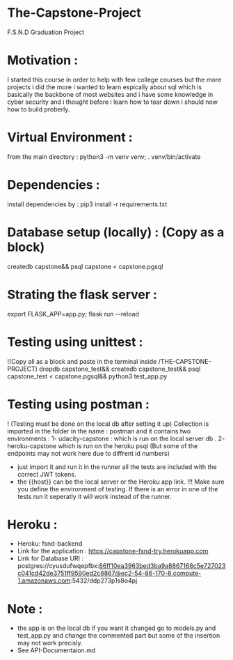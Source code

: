 # The-Capstone-Project
F.S.N.D Graduation Project

# Motivation : 
I started this course in order to help with few college courses but the more projects i did the more i wanted to learn espically about sql which is basically the backbone of most websites and i have some knowledge in cyber security and i thought before i learn how to tear down i should now how to build proberly. 


# Virtual Environment : 
from the main directory : 
python3 -m venv venv;
. venv/bin/activate


# Dependencies :
install dependencies by : 
pip3 install -r requirements.txt



# Database setup (locally) : (Copy as a block)
createdb capstone&&
psql capstone < capstone.pgsql



# Strating the flask server : 
export FLASK_APP=app.py;
flask run --reload



# Testing using unittest :
!(Copy all as a block and paste in the terminal inside /THE-CAPSTONE-PROJECT)
dropdb capstone_test&&
createdb capstone_test&&
psql capstone_test < capstone.pgsql&&
python3 test_app.py



# Testing using postman :
! (Testing must be done on the local db after setting it up)
Collection is imported in the folder in the name : postman and it contains two environments : 
1- udacity-capstone : which is run on the local server db .
2- heroku-capstone which is run on the heroku psql (But some of the endpoints may not work here due to diffrent id numbers)
- just import it and run it in the runner all the tests are included with the correct JWT tokens.
- the {{host}} can be the local server or the Heroku app link. 
!!! Make sure you define the environment of testing.
If there is an error in one of the tests run it seperatly it will work instead of the runner.



# Heroku : 
- Heroku: fsnd-backend
- Link for the application : https://capstone-fsnd-try.herokuapp.com
- Link for Database URI : postgres://cyusdufwqepfbx:86ff10ea3963bed3ba9a8867168c5e727023c041cd42de3751ff9590ed2c8867@ec2-54-86-170-8.compute-1.amazonaws.com:5432/ddp273p1s8o4pj



# Note : 
- the app is on the local db if you want it changed go to models.py and test_app.py and change the commented part but some of the insertion may not work precisly. 
- See API-Documentaion.md




